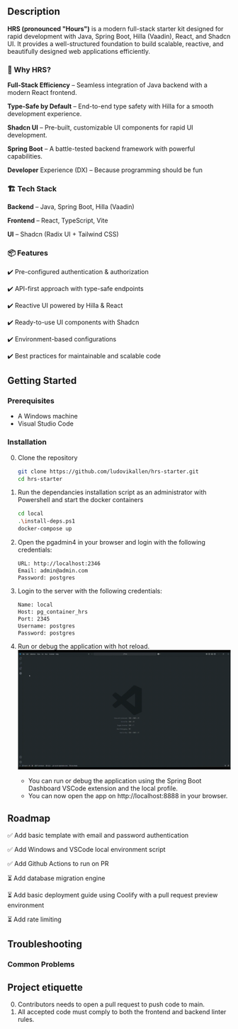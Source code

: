 ## Description

**HRS (pronounced "Hours")** is a modern full-stack starter kit designed for rapid development with Java, Spring Boot, Hilla (Vaadin), React, and Shadcn UI. It provides a well-structured foundation to build scalable, reactive, and beautifully designed web applications efficiently.

### 🚀 Why HRS?

**Full-Stack Efficiency** – Seamless integration of Java backend with a modern React frontend.

**Type-Safe by Default** – End-to-end type safety with Hilla for a smooth development experience.

**Shadcn UI** – Pre-built, customizable UI components for rapid UI development.

**Spring Boot** – A battle-tested backend framework with powerful capabilities.

**Developer** Experience (DX) – Because programming should be fun

### 🏗 Tech Stack

**Backend** – Java, Spring Boot, Hilla (Vaadin)

**Frontend** – React, TypeScript, Vite

**UI** – Shadcn (Radix UI + Tailwind CSS)

### 📦 Features

✔️ Pre-configured authentication & authorization

✔️ API-first approach with type-safe endpoints

✔️ Reactive UI powered by Hilla & React

✔️ Ready-to-use UI components with Shadcn

✔️ Environment-based configurations

✔️ Best practices for maintainable and scalable code

## Getting Started

### Prerequisites

-   A Windows machine
-   Visual Studio Code

### Installation

0. Clone the repository

    ```bash
    git clone https://github.com/ludovikallen/hrs-starter.git
    cd hrs-starter
    ```

1. Run the dependancies installation script as an administrator with Powershell and start the docker containers

    ```bash
    cd local
    .\install-deps.ps1
    docker-compose up
    ```

2. Open the pgadmin4 in your browser and login with the following credentials:

    ```
    URL: http://localhost:2346
    Email: admin@admin.com
    Password: postgres
    ```

3. Login to the server with the following credentials:

    ```
    Name: local
    Host: pg_container_hrs
    Port: 2345
    Username: postgres
    Password: postgres
    ```

4. Run or debug the application with hot reload. ![](docs/ressources/run.gif)

    - You can run or debug the application using the Spring Boot Dashboard VSCode extension and the local profile.
    - You can now open the app on http://localhost:8888 in your browser.

## Roadmap

✅ Add basic template with email and password authentication

✅ Add Windows and VSCode local environment script

✅ Add Github Actions to run on PR

⏳ Add database migration engine

⏳ Add basic deployment guide using Coolify with a pull request preview environment

⏳ Add rate limiting

## Troubleshooting

### Common Problems

## Project etiquette

0. Contributors needs to open a pull request to push code to main.
1. All accepted code must comply to both the frontend and backend linter rules.

